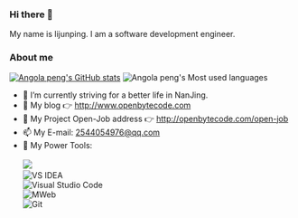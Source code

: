 ### Hi there 👋

My name is lijunping. I am a software development engineer.

### About me

[![Angola peng's GitHub stats](https://github-readme-stats.vercel.app/api?username=lijunping365&show_icons=true&theme=radical)](https://github.com/anuraghazra/github-readme-stats)
![Angola peng's Most used languages](https://github-readme-stats.vercel.app/api/top-langs/?username=lijunping365&layout=compact&hide_border=true&langs_count=10)

- 🔭 I’m currently striving for a better life in NanJing.
- 🤔 My blog 👉 http://www.openbytecode.com
- 💬 My Project Open-Job address 👉 http://openbytecode.com/open-job
- 📫 My E-mail: 2544054976@qq.com
- 🔧 My Power Tools: </br>   
  ![](https://img.shields.io/badge/%E5%86%99%E4%BD%9C%E5%B7%A5%E5%85%B7-VS%20Code-blue)     
  ![VS IDEA](https://img.shields.io/badge/%E5%86%99%E4%BD%9C%E5%B7%A5%E5%85%B7-VS%20Code-blue)     
  ![Visual Studio Code](https://img.shields.io/badge/Visual_Studio_Code-007ACC?style=flat-square&logo=Visual-Studio-Code&logoColor=white)       
  ![MWeb](https://img.shields.io/badge/%E5%9B%BE%E5%BA%8A-MWeb-lightgrey)          
  ![Git](https://img.shields.io/badge/-Git-black?style=plastic&logo=git)     

